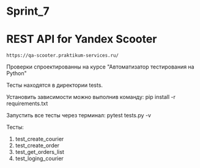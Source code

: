 # Sprint_7
# REST API for Yandex Scooter
`https://qa-scooter.praktikum-services.ru/`

Проверки спроектированны на курсе "Автоматизатор тестирования на Python"

Тесты  находятся в директории tests.

Установить зависимости можно выполнив команду: pip install -r requirements.txt

Запустить все тесты через терминал: pytest tests.py -v

Тесты:
1. test_create_courier
2. test_create_order
3. test_get_orders_list
4. test_loging_courier